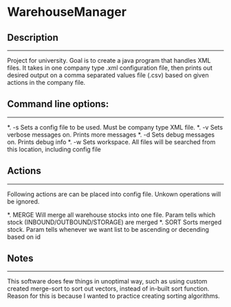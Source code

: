 # WarehouseManager

## Description
--------------------------

Project for university. Goal is to create a java program that handles XML files. It takes in one company type .xml configuration file, then prints out desired output on a comma separated values file (.csv) based on given actions in the company file.

## Command line options:
--------------------------

*. -s <file> 	Sets a config file to be used. Must be company type XML file.
*. -v			Sets verbose messages on. Prints more messages
*. -d			Sets debug messages on. Prints debug info
*. -w <path>	Sets workspace. All files will be searched from this location, including config file

## Actions
--------------------------

Following actions are can be placed into config file. Unkown operations will be ignored.

*. MERGE		Will merge all warehouse stocks into one file. Param tells which stock (INBOUND/OUTBOUND/STORAGE) are merged
*. SORT			Sorts merged stock. Param tells whenever we want list to be ascending or decending based on id

## Notes
--------------------------

This software does few things  in unoptimal way, such as using custom created merge-sort to sort out vectors, instead of in-built sort function. Reason for this is because I wanted to practice creating sorting algorithms.